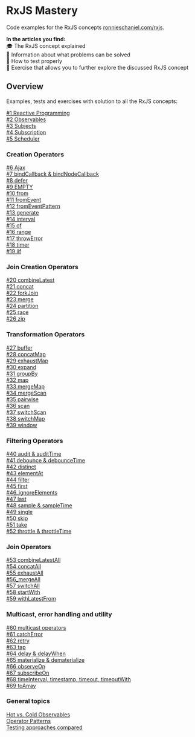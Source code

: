 # RxJS Mastery

Code examples for the RxJS concepts [ronnieschaniel.com/rxjs](https://ronnieschaniel.com/rxjs/).

**In the articles you find:**<br/>
🎓 The RxJS concept explained <br/>
🚧 Information about what problems can be solved <br/>
🚦 How to test properly <br/>
💪 Exercise that allows you to further explore the discussed RxJS concept <br/> 
 

## Overview <br />
Examples, tests and exercises with solution to all the RxJS concepts:

[#1 Reactive Programming](https://github.com/rschaniel/rxjs_in_x_lessons/tree/main/src/1_reactive_programming)<br/>
[#2 Observables](https://github.com/rschaniel/rxjs_in_x_lessons/tree/main/src/2_observable)<br/>
[#3 Subjects](https://github.com/rschaniel/rxjs_in_x_lessons/tree/main/src/3_subjects)<br/>
[#4 Subscription](https://github.com/rschaniel/rxjs_in_x_lessons/tree/main/src/4_subscription)<br/>
[#5 Scheduler](https://github.com/rschaniel/rxjs_in_x_lessons/tree/main/src/5_scheduler)<br/>

### Creation Operators
[#6 Ajax](https://github.com/rschaniel/rxjs_in_x_lessons/tree/main/src/6_ajax)<br/>
[#7 bindCallback & bindNodeCallback](https://github.com/rschaniel/rxjs_in_x_lessons/tree/main/src/7_bindCallback_bindNodeCallback)<br/>
[#8 defer](https://github.com/rschaniel/rxjs_in_x_lessons/tree/main/src/8_defer)<br/>
[#9 EMPTY](https://github.com/rschaniel/rxjs_in_x_lessons/tree/main/src/9_empty)<br/>
[#10 from](https://github.com/rschaniel/rxjs_in_x_lessons/tree/main/src/10_from)<br/>
[#11 fromEvent](https://github.com/rschaniel/rxjs_in_x_lessons/tree/main/src/11_fromEvent)<br/>
[#12 fromEventPattern](https://github.com/rschaniel/rxjs_in_x_lessons/tree/main/src/12_fromEventPattern)<br/>
[#13 generate](https://github.com/rschaniel/rxjs_in_x_lessons/tree/main/src/13_generate)<br/>
[#14 interval](https://github.com/rschaniel/rxjs_in_x_lessons/tree/main/src/14_interval)<br/>
[#15 of](https://github.com/rschaniel/rxjs_in_x_lessons/tree/main/src/15_of)<br/>
[#16 range](https://github.com/rschaniel/rxjs_in_x_lessons/tree/main/src/16_range)<br/>
[#17 throwError](https://github.com/rschaniel/rxjs_in_x_lessons/tree/main/src/17_throwError)<br/>
[#18 timer](https://github.com/rschaniel/rxjs_in_x_lessons/tree/main/src/18_timer)<br/>
[#19 iif](https://github.com/rschaniel/rxjs_in_x_lessons/tree/main/src/19_iif)<br/>

### Join Creation Operators
[#20 combineLatest](https://github.com/rschaniel/rxjs_in_x_lessons/tree/main/src/20_combineLatest)<br/>
[#21 concat](https://github.com/rschaniel/rxjs_in_x_lessons/tree/main/src/21_concat)<br/>
[#22 forkJoin](https://github.com/rschaniel/rxjs_in_x_lessons/tree/main/src/22_forkJoin)<br/>
[#23 merge](https://github.com/rschaniel/rxjs_in_x_lessons/tree/main/src/23_merge)<br/>
[#24 partition](https://github.com/rschaniel/rxjs_in_x_lessons/tree/main/src/24_partition)<br/>
[#25 race](https://github.com/rschaniel/rxjs_in_x_lessons/tree/main/src/25_race)<br/>
[#26 zip](https://github.com/rschaniel/rxjs_in_x_lessons/tree/main/src/26_zip)<br/>

### Transformation Operators
[#27 buffer](https://github.com/rschaniel/rxjs_in_x_lessons/tree/main/src/27_buffer)<br/>
[#28 concatMap](https://github.com/rschaniel/rxjs_in_x_lessons/tree/main/src/28_concatMap_concatMapTo)<br/>
[#29 exhaustMap](https://github.com/rschaniel/rxjs_in_x_lessons/tree/main/src/29_exhaustMap)<br/>
[#30 expand](https://github.com/rschaniel/rxjs_in_x_lessons/tree/main/src/30_expand)<br/>
[#31 groupBy](https://github.com/rschaniel/rxjs_in_x_lessons/tree/main/src/31_groupBy)<br/>
[#32 map](https://github.com/rschaniel/rxjs_in_x_lessons/tree/main/src/32_map)<br/>
[#33 mergeMap](https://github.com/rschaniel/rxjs_in_x_lessons/tree/main/src/33_mergeMap)<br/>
[#34 mergeScan](https://github.com/rschaniel/rxjs_in_x_lessons/tree/main/src/34_mergeScan)<br/>
[#35 pairwise](https://github.com/rschaniel/rxjs_in_x_lessons/tree/main/src/35_pairwise)<br/>
[#36 scan](https://github.com/rschaniel/rxjs_in_x_lessons/tree/main/src/36_scan)<br/>
[#37 switchScan](https://github.com/rschaniel/rxjs_in_x_lessons/tree/main/src/37_switchScan)<br/>
[#38 switchMap](https://github.com/rschaniel/rxjs_in_x_lessons/tree/main/src/38_switchMap)<br/>
[#39 window](https://github.com/rschaniel/rxjs_in_x_lessons/tree/main/src/39_window)<br/>

### Filtering Operators
[#40 audit & auditTime](https://github.com/rschaniel/rxjs_in_x_lessons/tree/main/src/40_audit_auditTime)<br/>
[#41 debounce & debounceTime](https://github.com/rschaniel/rxjs_in_x_lessons/tree/main/src/41_debounce_debounceTime)<br/>
[#42 distinct](https://github.com/rschaniel/rxjs_in_x_lessons/tree/main/src/42_distinct)<br/>
[#43 elementAt](https://github.com/rschaniel/rxjs_in_x_lessons/tree/main/src/43_elementAt)<br/>
[#44 filter](https://github.com/rschaniel/rxjs_in_x_lessons/tree/main/src/44_filter)<br/>
[#45 first](https://github.com/rschaniel/rxjs_in_x_lessons/tree/main/src/45_first)<br/>
[#46_ignoreElements](https://github.com/rschaniel/rxjs_in_x_lessons/tree/main/src/46_ignoreElements)<br/>
[#47 last](https://github.com/rschaniel/rxjs_in_x_lessons/tree/main/src/47_last)<br/>
[#48 sample & sampleTime](https://github.com/rschaniel/rxjs_in_x_lessons/tree/main/src/48_sample_sampleTime)<br/>
[#49 single](https://github.com/rschaniel/rxjs_in_x_lessons/tree/main/src/49_single)<br/>
[#50 skip](https://github.com/rschaniel/rxjs_in_x_lessons/tree/main/src/50_skip)<br/>
[#51 take](https://github.com/rschaniel/rxjs_in_x_lessons/tree/main/src/51_take)<br/>
[#52 throttle & throttleTime](https://github.com/rschaniel/rxjs_in_x_lessons/tree/main/src/52_throttle_throttleTime)<br/>

### Join Operators
[#53 combineLatestAll](https://github.com/rschaniel/rxjs_in_x_lessons/tree/main/src/53_combineLatestAll)<br/>
[#54 concatAll](https://github.com/rschaniel/rxjs_in_x_lessons/tree/main/src/54_concatAll)<br/>
[#55 exhaustAll](https://github.com/rschaniel/rxjs_in_x_lessons/tree/main/src/55_exhaustAll)<br/>
[#56_mergeAll](https://github.com/rschaniel/rxjs_in_x_lessons/tree/main/src/56_mergeAll)<br/>
[#57 switchAll](https://github.com/rschaniel/rxjs_in_x_lessons/tree/main/src/57_switchAll)<br/>
[#58 startWith](https://github.com/rschaniel/rxjs_in_x_lessons/tree/main/src/58_startWith)<br/>
[#59 withLatestFrom](https://github.com/rschaniel/rxjs_in_x_lessons/tree/main/src/59_withLatestFrom)<br/>

### Multicast, error handling and utility
[#60 multicast operators](https://github.com/rschaniel/rxjs_in_x_lessons/tree/main/src/60_multicast_operators)<br/>
[#61 catchError](https://github.com/rschaniel/rxjs_in_x_lessons/tree/main/src/61_catchError)<br/>
[#62 retry](https://github.com/rschaniel/rxjs_in_x_lessons/tree/main/src/62_retry)<br/>
[#63 tap](https://github.com/rschaniel/rxjs_in_x_lessons/tree/main/src/63_tap)<br/>
[#64 delay & delayWhen](https://github.com/rschaniel/rxjs_in_x_lessons/tree/main/src/64_delay_delayWhen)<br/>
[#65 materialize & dematerialize](https://github.com/rschaniel/rxjs_in_x_lessons/tree/main/src/65_materialize_dematerialize)<br/>
[#66 observeOn](https://github.com/rschaniel/rxjs_in_x_lessons/tree/main/src/66_observeOn)<br/>
[#67 subscribeOn](https://github.com/rschaniel/rxjs_in_x_lessons/tree/main/src/67_subscribeOn)<br/>
[#68 timeInterval, timestamp, timeout, timeoutWith](https://github.com/rschaniel/rxjs_in_x_lessons/tree/main/src/68_time)<br/>
[#69 toArray](https://github.com/rschaniel/rxjs_in_x_lessons/tree/main/src/69_toArray)<br/>

### General topics
[Hot vs. Cold Observables](https://github.com/rschaniel/rxjs_in_x_lessons/tree/main/src/hot_vs_cold_observables)<br/>
[Operator Patterns](https://github.com/rschaniel/rxjs_in_x_lessons/tree/main/src/operator_patterns)<br/>
[Testing approaches compared](https://github.com/rschaniel/rxjs_in_x_lessons/tree/main/src/rxjs_testing_approaches_compared)<br/>
